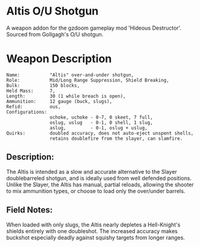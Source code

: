 # Altis O/U Shotgun
 A weapon addon for the gzdoom gameplay mod 'Hideous Destructor'.
 Sourced from Gollgagh's O/U shotgun.
# Weapon Description
```
Name:           "Altis" over-and-under shotgun,
Role:           Mid/Long Range Suppression, Shield Breaking,
Bulk:           150 blocks,
Held Mass:      7,
Length:         30 (1 while breach is open),
Ammunition:     12 gauge (buck, slugs),
Refid:          ous,
Configurations:
				ochoke, uchoke - 0-7, 0 skeet, 7 full,
				oslug, uslug   - 0-1, 0 shell, 1 slug,
				aslug,         - 0-1, oslug + uslug,
Quirks:			doubled accuracy, does not auto-eject unspent shells,
				retains doublefire from the slayer, can slamfire. 
```
## Description:
 The Altis is intended as a slow and accurate alternative to the Slayer doublebarreled shotgun, and is ideally used from well defended positions. Unlike the Slayer, the Altis has manual, partial reloads, allowing the shooter to mix ammunition types, or choose to load only the over/under barrels. 
## Field Notes:
 When loaded with only slugs, the Altis nearly depletes a Hell-Knight's shields entirely with one doubleshot. The increased accuracy makes buckshot especially deadly against squishy targets from longer ranges.
